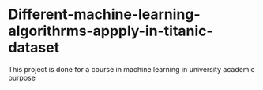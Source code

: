 # Different-machine-learning-algorithrms-appply-in-titanic-dataset
This project is done for a course in machine learning in university academic purpose
